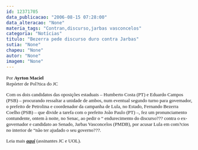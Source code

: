 ```yaml
---
id: 12371705
data_publicacao: "2006-08-15 07:28:00"
data_alteracao: "None"
materia_tags: "Contran,discurso,jarbas vasconcelos"
categoria: "Notícias"
titulo: "Bezerra pede discurso duro contra Jarbas"
sutia: "None"
chapeu: "None"
autor: "None"
imagem: "None"
---
```

<p><P><FONT size=2><FONT size=1><FONT size=2></p>
<p><DIV id=corpo style=\"FONT-SIZE: 90%\"><FONT face=Verdana size=2>Por <STRONG>Ayrton Maciel</STRONG><BR>Repórter de&nbsp;Pol?tica do&nbsp;JC<BR></FONT></p>
<p><P><FONT face=Verdana size=2>Com os dois candidatos das oposições estaduais – Humberto Costa (PT) e Eduardo Campos (PSB) – procurando ressaltar a unidade de ambos, num eventual segundo turno para governador, o prefeito de Petrolina e coordenador da campanha de Lula, no Estado, Fernando Bezerra Coelho (PSB) – que divide a tarefa com o prefeito João Paulo (PT) –, fez um pronunciamento contundente, ontem à noite, no Senac, ao pedir o “ endurecimento do discurso??? contra o ex-governador e candidato ao Senado, Jarbas Vasconcelos (PMDB), por acusar Lula em com?cios no interior de “não ter ajudado o seu governo???.</FONT></P></p>
<p><P><FONT face=Verdana size=2>Leia mais <STRONG><EM><A href=\"https://jc3.uol.com.br/jornal/2006/08/15/not_196732.php\" target=_blank>aqui</A></EM></STRONG> (assinantes JC e UOL).</FONT></P></DIV></FONT></FONT></FONT> </p>
